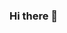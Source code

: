 ### Hi there 👋

<!--
**Working-At-Var/Working-At-Var** is a ✨ _special_ ✨ repository because its `README.md` (this file) appears on your GitHub profile.

<div align="left">
  <a href="https://github.com/Working-At-Var">
  <img height="180em" width="400em"  src="https://github-readme-stats.vercel.app/api?username=Working-At-Var&show_icons=true&theme=tokyonight&include_all_commits=true&count_private=true"/>
  <img height="180em" width="400em" src="https://github-readme-stats.vercel.app/api/top-langs/?username=Working-At-Var&layout=compact&langs_count=7&theme=tokyonight"/>
</div>
